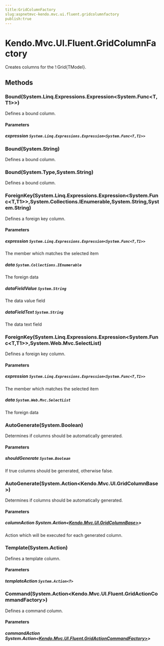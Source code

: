 ```yaml
---
title:GridColumnFactory
slug:aspnetmvc-kendo.mvc.ui.fluent.gridcolumnfactory
publish:true
---
```


# Kendo.Mvc.UI.Fluent.GridColumnFactory

Creates columns for the !:Grid{TModel}.

## Methods

### Bound<T1>(System.Linq.Expressions.Expression<System.Func<T,T1>>)
Defines a bound column.

#### Parameters

##### expression `System.Linq.Expressions.Expression<System.Func<T,T1>>`

### Bound(System.String)
Defines a bound column.

### Bound(System.Type,System.String)
Defines a bound column.

### ForeignKey<T1>(System.Linq.Expressions.Expression<System.Func<T,T1>>,System.Collections.IEnumerable,System.String,System.String)
Defines a foreign key column.

#### Parameters

##### expression `System.Linq.Expressions.Expression<System.Func<T,T1>>`
The member which matches the selected item

##### data `System.Collections.IEnumerable`
The foreign data

##### dataFieldValue `System.String`
The data value field

##### dataFieldText `System.String`
The data text field

### ForeignKey<T1>(System.Linq.Expressions.Expression<System.Func<T,T1>>,System.Web.Mvc.SelectList)
Defines a foreign key column.

#### Parameters

##### expression `System.Linq.Expressions.Expression<System.Func<T,T1>>`
The member which matches the selected item

##### data `System.Web.Mvc.SelectList`
The foreign data

### AutoGenerate(System.Boolean)
Determines if columns should be automatically generated.

#### Parameters

##### shouldGenerate `System.Boolean`
If true columns should be generated, otherwise false.

### AutoGenerate(System.Action<Kendo.Mvc.UI.GridColumnBase<T>>)
Determines if columns should be automatically generated.

#### Parameters

##### columnAction System.Action<[Kendo.Mvc.UI.GridColumnBase<T>>](/api/wrappers/aspnet-mvc/Kendo.Mvc.UI/GridColumnBase)>
Action which will be executed for each generated column.

### Template(System.Action<T>)
Defines a template column.

#### Parameters

##### templateAction `System.Action<T>`

### Command(System.Action<Kendo.Mvc.UI.Fluent.GridActionCommandFactory<T>>)
Defines a command column.

#### Parameters

##### commandAction System.Action<[Kendo.Mvc.UI.Fluent.GridActionCommandFactory<T>>](/api/wrappers/aspnet-mvc/Kendo.Mvc.UI.Fluent/GridActionCommandFactory)>